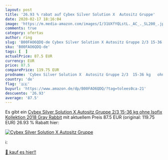 ```yaml
---
layout: post
title: '26.93 % rabat auf Cybex Silver Solution X  Autositz Gruppe'
date: 2020-02-17 18:16:04
image: 'https://m.media-amazon.com/images/I/31UXfYQLstL._AC_._SL200_.jpg'
comments: true
category: ofertas
author: ring
slug: 'B00FAO6QDQ-de Cybex Silver Solution X Autositz Gruppe 2/3 15-36 kg ohne...'
sku: 'B00FAO6QDQ-de'
tags: [  ]
actualPrice: 87.5 EUR
currency: EUR
price: 87.5
comparePrice: 119.75 EUR
prodname: 'Cybex Silver Solution X  Autositz Gruppe 2/3  15-36 kg   ohne Isofix  Kollektion 2018  Gray Rabbit'
country: 'de'
flag: '🇩🇪'
buyurl: 'https://www.amazon.de/dp/B00FAO6QDQ/?tag=tolees0ca-21'
descuento: '26.93'
average: '87.5'
---
```


Es gibt ein [Cybex Silver Solution X  Autositz Gruppe 2/3  15-36 kg   ohne Isofix  Kollektion 2018  Gray Rabbit](https://www.amazon.de/dp/B00FAO6QDQ/?tag=tolees0ca-21) mit aktuellem Preis 87.5 EUR (original: 119.75 EUR) 26.93 % Rabatt hier:

[![Cybex Silver Solution X  Autositz Gruppe](https://m.media-amazon.com/images/I/31UXfYQLstL._AC_._SL200_.jpg)](https://www.amazon.de/dp/B00FAO6QDQ/?tag=tolees0ca-21)

ℹ️:


[🛒 kauf es hier!!](https://www.amazon.de/dp/B00FAO6QDQ/?tag=tolees0ca-21)
